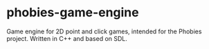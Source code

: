 phobies-game-engine
===================

Game engine for 2D point and click games, intended for the Phobies project. Written in C++ and based on SDL.
